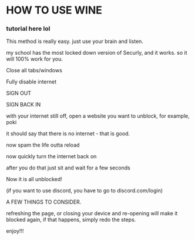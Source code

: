 # HOW TO USE WINE
### tutorial here lol

This method is really easy. just use your brain and listen.

my school has the most locked down version of Securly, and it works. so it will 100% work for you.

Close all tabs/windows

Fully disable internet

SIGN OUT

SIGN BACK IN

with your internet still off, open a website you want to unblock, for example, poki

it should say that there is no internet - that is good.

now spam the life outta reload

now quickly turn the internet back on

after you do that just sit and wait for a few seconds

Now it is all unblocked!

(if you want to use discord, you have to go to discord.com/login)

A FEW THINGS TO CONSIDER.

refreshing the page, or closing your device and re-opening will make it blocked again, if that happens, simply redo the steps.

enjoy!!!
